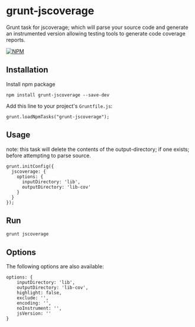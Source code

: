 grunt-jscoverage
==============

Grunt task for jscoverage; which will parse your source code and generate an instrumented version allowing testing tools to generate code coverage reports.

[![NPM](https://nodei.co/npm/grunt-jscoverage.png?downloads=true)](https://nodei.co/npm/grunt-jscoverage/)

## Installation

Install npm package

    npm install grunt-jscoverage --save-dev

Add this line to your project's `Gruntfile.js`:

    grunt.loadNpmTasks("grunt-jscoverage");


## Usage

note: this task will delete the contents of the output-directory; if one exists; before attempting to parse source.

````
grunt.initConfig({
  jscoverage: {
    options: {
      inputDirectory: 'lib',
      outputDirectory: 'lib-cov'
    }
  }
});
````

## Run
````
grunt jscoverage
````

## Options

The following options are also available:

````
options: {
	inputDirectory: 'lib',
	outputDirectory: 'lib-cov',
	highlight: false,
	exclude: '',
	encoding: '',
	noInstrument: '',
	jsVersion: ''
}
````
